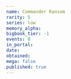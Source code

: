 ```yaml
---
name: Commander Ransom
rarity: 5
series: low
memory_alpha:
bigbook_tier: -1
events: 0
in_portal:
date:
obtained:
mega: false
published: true
---
```



